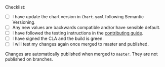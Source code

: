 Checklist:

  * [ ] I have update the chart version in `Chart.yaml` following Semantic Versioning.
  * [ ] Any new values are backwards compatible and/or have sensible default.
  * [ ] I have followed the testing instructions in the [contributing guide](https://github.com/argoproj/argo-helm/blob/master/CONTRIBUTING.md).
  * [ ] I have signed the CLA and the build is green.
  * [ ] I will test my changes again once merged to master and published.

  Changes are automatically published when merged to `master`. They are not published on branches.
